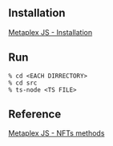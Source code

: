 ## Installation
[Metaplex JS - Installation](https://github.com/metaplex-foundation/js#installation)

## Run
```
% cd <EACH DIRRECTORY>
% cd src
% ts-node <TS FILE>
```

## Reference
[Metaplex JS - NFTs methods](https://github.com/metaplex-foundation/js#nfts)